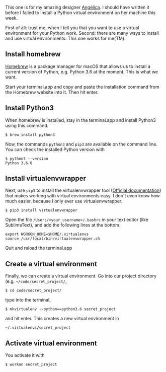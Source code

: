<!-- 
.. title: How to install a Python virtual environment on macOS
.. slug: install-a-python-virtual-environment-on-macos
.. date: 2017-03-24 10:00:00 UTC-06:00
.. tags: python, virtualenvwrapper, macos, homebrew
.. category: 
.. link: 
.. description: 
.. type: text
-->

This one is for my amazing designer [Angélica](https://angelica-ramos.com). I should have written it before I failed to install a Python virtual environment on her machine this week.

First of all: trust me, when I tell you that you want to use a virtual environment for your Python work. Second: there are many ways to install and use virtual environments. This one works for me(TM).

## Install homebrew
[Homebrew](https://brew.sh/index_es.html) is a package manager for macOS that allows us to install a current version of Python, e.g. Python 3.6 at the moment. This is what we want.

Start your terminal.app and copy and paste the installation command from the Homebrew website into it. Then hit enter.

## Install Python3
When homebrew is installed, stay in the terminal.app and install Python3 using this command.

    $ brew install python3

Now, the commands `python3` and `pip3` are available on the command line. You can check the installed Python version with

    $ python3 --version
    Python 3.6.0

## Install virtualenvwrapper
Next, use `pip3` to install the virtualenvwrapper tool ([Official documentation](http://virtualenvwrapper.readthedocs.io/en/latest/install.html)) that makes working with virtual environments easy. I don't even know how much easier, because I only ever use virtualenvwrapper.

    $ pip3 install virtualenvwrapper

Open the file `/Users/<your_username>/.bashrc` in your text editor (like SublimeText), and add the following lines at the bottom.

```
export WORKON_HOME=$HOME/.virtualenvs
source /usr/local/bin/virtualenvwrapper.sh
```

Quit and reload the terminal.app

## Create a virtual environment
Finally, we can create a virtual environment. Go into our project directory (e.g. `~/code/secret_project/`,

    $ cd code/secret_project/

type into the terminal,

    $ mkvirtualenv --python==python3.6 secret_project

and hit enter. This creates a new virtual environment in

    ~/.virtualenvs/secret_project

## Activate virtual environment
You activate it with

    $ workon secret_project

<!-- Der Clou kommt mit ZSH und dem 'virtualenvwrapper' plugin.

`(venv) ➜  current_directory git:(current_branch)`

-->
